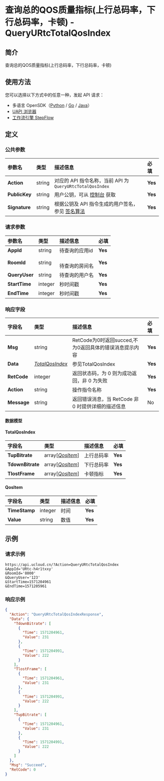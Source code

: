 # 查询总的QOS质量指标(上行总码率，下行总码率，卡顿) - QueryURtcTotalQosIndex

## 简介

查询总的QOS质量指标(上行总码率，下行总码率，卡顿)





## 使用方法

您可以选择以下方式中的任意一种，发起 API 请求：
- 多语言 OpenSDK（[Python](https://github.com/ucloud/ucloud-sdk-python3) / [Go](https://github.com/ucloud/ucloud-sdk-go) / [Java](https://github.com/ucloud/ucloud-sdk-java)）
- [UAPI 浏览器](https://console.ucloud.cn/uapi/detail?id=QueryURtcTotalQosIndex)
- [工作流引擎 StepFlow](https://console.ucloud.cn/stepflow/manage/)

## 定义

### 公共参数

| 参数名 | 类型 | 描述信息 | 必填 |
|:---|:---|:---|:---|
| **Action**     | string  | 对应的 API 指令名称，当前 API 为 `QueryURtcTotalQosIndex`                        | **Yes** |
| **PublicKey**  | string  | 用户公钥，可从 [控制台](https://console.ucloud.cn/uapi/apikey) 获取                                             | **Yes** |
| **Signature**  | string  | 根据公钥及 API 指令生成的用户签名，参见 [签名算法](api/summary/signature.md)  | **Yes** |

### 请求参数

| 参数名 | 类型 | 描述信息 | 必填 |
|:---|:---|:---|:---|
| **AppId** | string | 待查询的应用id |**Yes**|
| **RoomId** | string | 	<br />待查询的房间名 |**Yes**|
| **QueryUser** | string | 待查询的用户名 |**Yes**|
| **StartTime** | integer | 秒时间戳 |**Yes**|
| **EndTime** | integer | 秒时间戳 |**Yes**|

### 响应字段

| 字段名 | 类型 | 描述信息 | 必填 |
|:---|:---|:---|:---|
| **Msg** | string | RetCode为0时返回succed,不为0返回具体的错误消息提示内容 |**Yes**|
| **Data** | [*TotalQosIndex*](#TotalQosIndex) | 参见TotalQosIndex |**Yes**|
| **RetCode** | integer | 返回状态码，为 0 则为成功返回，非 0 为失败 |**Yes**|
| **Action** | string | 操作指令名称 |**Yes**|
| **Message** | string | 返回错误消息，当 RetCode 非 0 时提供详细的描述信息 |No|

#### 数据模型


#### TotalQosIndex

| 字段名 | 类型 | 描述信息 | 必填 |
|:---|:---|:---|:---|
| **TupBitrate** | array[[*QosItem*](#QosItem)] | 上行总码率 |**Yes**|
| **TdownBitrate** | array[[*QosItem*](#QosItem)] | 下行总码率 |**Yes**|
| **TlostFrame** | array[[*QosItem*](#QosItem)] | 卡顿指标 |**Yes**|

#### QosItem

| 字段名 | 类型 | 描述信息 | 必填 |
|:---|:---|:---|:---|
| **TimeStamp** | integer | 时间 |**Yes**|
| **Value** | string | 数值 |**Yes**|

## 示例

### 请求示例
    
```
https://api.ucloud.cn/?Action=QueryURtcTotalQosIndex
&AppId='URtc-h4r1txxy'
&RoomId='8000'
&QueryUser='123'
&StartTime=1571204961
&EndTime=1571205961
```

### 响应示例
    
```json
{
  "Action": "QueryURtcTotalQosIndexResponse",
  "Data": {
    "TdownBitrate": [
      {
        "Time": 1571204961,
        "Value": 231
      },
      {
        "Time": 1571204991,
        "Value": 222
      }
    ],
    "TlostFrame": [
      {
        "Time": 1571204961,
        "Value": 231
      },
      {
        "Time": 1571204991,
        "Value": 222
      }
    ],
    "TupBitrate": [
      {
        "Time": 1571204961,
        "Value": 231
      },
      {
        "Time": 1571204991,
        "Value": 222
      }
    ]
  },
  "Msg": "Succeed",
  "RetCode": 0
}
```




